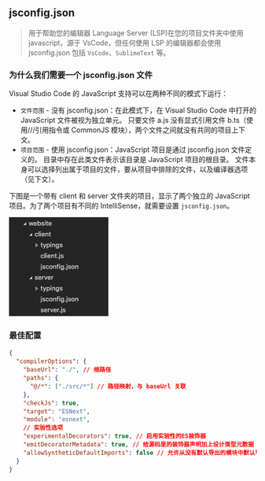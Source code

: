 ## jsconfig.json

> 用于帮助您的编辑器 Language Server (LSP)在您的项目文件夹中使用 javascript，源于 VsCode，但任何使用 LSP 的编辑器都会使用 jsconfig.json 包括 `VsCode`、`SublimeText` 等。

### 为什么我们需要一个 jsconfig.json 文件

Visual Studio Code 的 JavaScript 支持可以在两种不同的模式下运行：

- `文件范围` - 没有 jsconfig.json：在此模式下，在 Visual Studio Code 中打开的 JavaScript 文件被视为独立单元。 只要文件 a.js 没有显式引用文件 b.ts（使用///引用指令或 CommonJS 模块），两个文件之间就没有共同的项目上下文。
- `项目范围` - 使用 jsconfig.json：JavaScript 项目是通过 jsconfig.json 文件定义的。 目录中存在此类文件表示该目录是 JavaScript 项目的根目录。 文件本身可以选择列出属于项目的文件，要从项目中排除的文件，以及编译器选项（见下文）。

下图是一个带有 client 和 server 文件夹的项目，显示了两个独立的 JavaScript 项目。为了两个项目有不同的 IntelliSense，就需要设置 `jsconfig.json`。

![jsconfig.json](../../../../static/img/jsconfigjson-example.png)

### 最佳配置

```json
{
  "compilerOptions": {
    "baseUrl": "./", // 根路径
    "paths": {
      "@/*": ["./src/*"] // 路径映射，与 baseUrl 关联
    },
    "checkJs": true,
    "target": "ESNext",
    "module": "esnext",
    // 实验性选项
    "experimentalDecorators": true, // 启用实验性的ES装饰器
    "emitDecoratorMetadata": true, // 给源码里的装饰器声明加上设计类型元数据
    "allowSyntheticDefaultImports": false // 允许从没有默认导出的模块中默认导入
  }
}
```
